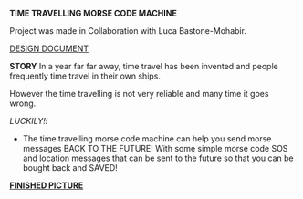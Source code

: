 **TIME TRAVELLING MORSE CODE MACHINE**


Project was made in Collaboration with Luca Bastone-Mohabir. 

[DESIGN DOCUMENT](https://github.com/ShahriarAhnaf/Morse-Time-Machine/blob/master/assets/Concept%20Design%20Document.pdf)


**STORY**
In a year far far away, time travel has been invented and people frequently time travel in their own ships. 

However the time travelling is not very reliable and many time it goes wrong. 

*LUCKILY!!*
- The time travelling morse code machine can help you send morse messages BACK TO THE FUTURE! With some simple morse code SOS and location messages that can be sent to the future so that you can be bought back and SAVED! 


[**FINISHED PICTURE**](https://github.com/ShahriarAhnaf/Morse-Time-Machine/blob/master/assets/Finished%20Machine.pdf)

